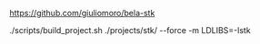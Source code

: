 https://github.com/giuliomoro/bela-stk

./scripts/build_project.sh ./projects/stk/ --force -m LDLIBS=-lstk
